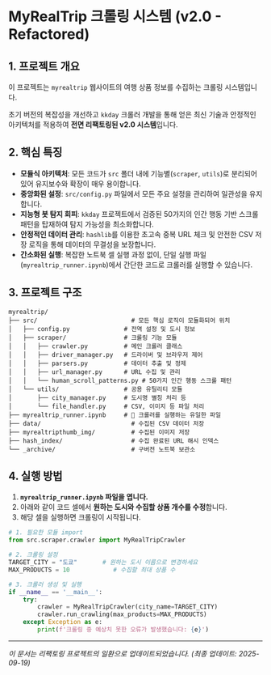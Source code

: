 # MyRealTrip 크롤링 시스템 (v2.0 - Refactored)

## 1. 프로젝트 개요

이 프로젝트는 `myrealtrip` 웹사이트의 여행 상품 정보를 수집하는 크롤링 시스템입니다. 

초기 버전의 복잡성을 개선하고 `kkday` 크롤러 개발을 통해 얻은 최신 기술과 안정적인 아키텍처를 적용하여 **전면 리팩토링된 v2.0 시스템**입니다.


## 2. 핵심 특징

- **모듈식 아키텍처**: 모든 코드가 `src` 폴더 내에 기능별(`scraper`, `utils`)로 분리되어 있어 유지보수와 확장이 매우 용이합니다.
- **중앙화된 설정**: `src/config.py` 파일에서 모든 주요 설정을 관리하여 일관성을 유지합니다.
- **지능형 봇 탐지 회피**: `kkday` 프로젝트에서 검증된 50가지의 인간 행동 기반 스크롤 패턴을 탑재하여 탐지 가능성을 최소화합니다.
- **안정적인 데이터 관리**: `hashlib`를 이용한 초고속 중복 URL 체크 및 안전한 CSV 저장 로직을 통해 데이터의 무결성을 보장합니다.
- **간소화된 실행**: 복잡한 노트북 셀 실행 과정 없이, 단일 실행 파일(`myrealtrip_runner.ipynb`)에서 간단한 코드로 크롤러를 실행할 수 있습니다.


## 3. 프로젝트 구조

```
myrealtrip/
├── src/                          # 모든 핵심 로직이 모듈화되어 위치
│   ├── config.py               # 전역 설정 및 도시 정보
│   ├── scraper/                # 크롤링 기능 모듈
│   │   ├── crawler.py          # 메인 크롤러 클래스
│   │   ├── driver_manager.py   # 드라이버 및 브라우저 제어
│   │   ├── parsers.py          # 데이터 추출 및 정제
│   │   ├── url_manager.py      # URL 수집 및 관리
│   │   └── human_scroll_patterns.py # 50가지 인간 행동 스크롤 패턴
│   └── utils/                  # 공용 유틸리티 모듈
│       ├── city_manager.py     # 도시명 별칭 처리 등
│       └── file_handler.py     # CSV, 이미지 등 파일 처리
├── myrealtrip_runner.ipynb     # 🚀 크롤러를 실행하는 유일한 파일
├── data/                         # 수집된 CSV 데이터 저장
├── myrealtripthumb_img/          # 수집된 이미지 저장
├── hash_index/                   # 수집 완료된 URL 해시 인덱스
└── _archive/                     # 구버전 노트북 보관소
```

## 4. 실행 방법

1.  **`myrealtrip_runner.ipynb` 파일을 엽니다.**
2.  아래와 같이 코드 셀에서 **원하는 도시와 수집할 상품 개수를 수정**합니다.
3.  해당 셀을 실행하면 크롤링이 시작됩니다.

```python
# 1. 필요한 모듈 import
from src.scraper.crawler import MyRealTripCrawler

# 2. 크롤링 설정
TARGET_CITY = "도쿄"       # 원하는 도시 이름으로 변경하세요
MAX_PRODUCTS = 10            # 수집할 최대 상품 수

# 3. 크롤러 생성 및 실행
if __name__ == '__main__':
    try:
        crawler = MyRealTripCrawler(city_name=TARGET_CITY)
        crawler.run_crawling(max_products=MAX_PRODUCTS)
    except Exception as e:
        print(f'크롤링 중 예상치 못한 오류가 발생했습니다: {e}')
```

---
*이 문서는 리팩토링 프로젝트의 일환으로 업데이트되었습니다. (최종 업데이트: 2025-09-19)*
